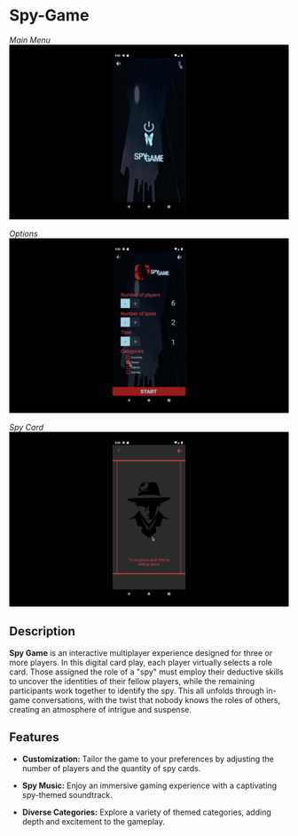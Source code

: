 # Spy-Game

*Main Menu*
![Main Menu](images/main.png)

*Options*
![Main Menu](images/options.png)


*Spy Card*
![Spy Card](images/spy-card.png)

## Description

**Spy Game** is an interactive multiplayer experience designed for three or more players. In this digital card play, each player virtually selects a role card. Those assigned the role of a "spy" must employ their deductive skills to uncover the identities of their fellow players, while the remaining participants work together to identify the spy. This all unfolds through in-game conversations, with the twist that nobody knows the roles of others, creating an atmosphere of intrigue and suspense.

## Features

- **Customization:** Tailor the game to your preferences by adjusting the number of players and the quantity of spy cards.

- **Spy Music:** Enjoy an immersive gaming experience with a captivating spy-themed soundtrack.

- **Diverse Categories:** Explore a variety of themed categories, adding depth and excitement to the gameplay.
